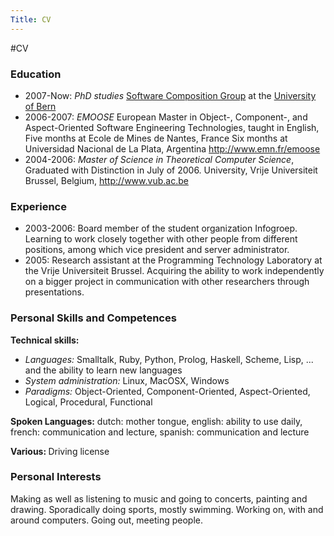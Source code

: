 ```yaml
---
Title: CV
---
```

#CV
<h3>Education</h3>
<ul>
	<li>2007-Now: <em>PhD studies</em>
<a href="http://www.iam.unibe.ch/~scg">Software Composition Group</a> at the <a href="http://www.unibe.ch">University of Bern</a></li>
	<li>2006-2007: <em>EMOOSE</em>
European Master in Object-, Component-, and Aspect-Oriented Software Engineering Technologies, taught in English, Five months at Ecole de Mines de Nantes, France Six months at Universidad Nacional de La Plata, Argentina
<a href="http://www.emn.fr/emoose ">http://www.emn.fr/emoose </a></li>
	<li>2004-2006: <em>Master of Science in Theoretical Computer Science</em>,
Graduated with Distinction in July of 2006. University, Vrije Universiteit Brussel, Belgium,
<a href="http://www.vub.ac.be ">http://www.vub.ac.be </a></li>
</ul>
<h3>Experience</h3>
<ul>
	<li>2003-2006: Board member of the student organization Infogroep. Learning to work closely together with other people from different positions, among which vice president and server administrator.</li>
	<li>2005: Research assistant at the Programming Technology Laboratory at the Vrije Universiteit Brussel. Acquiring the ability to work independently on a bigger project in communication with other researchers through presentations.</li>
</ul>
<h3>Personal Skills and Competences</h3>
<strong>Technical skills:</strong>
<ul>
	<li><em>Languages:</em> Smalltalk, Ruby, Python, Prolog, Haskell, Scheme, Lisp, ... and the ability to learn new languages</li>
	<li><em>System administration:</em> Linux, MacOSX, Windows</li>
	<li><em>Paradigms:</em> Object-Oriented, Component-Oriented, Aspect-Oriented, Logical, Procedural, Functional</li>
</ul>
<strong>Spoken Languages:</strong> dutch: mother tongue, english: ability to use daily, french: communication and lecture, spanish: communication and lecture

<strong>Various: </strong>Driving license
<h3>Personal Interests</h3>
Making as well as listening to music and going to concerts, painting and drawing. Sporadically doing sports, mostly swimming. Working on, with and around computers. Going out, meeting people.
